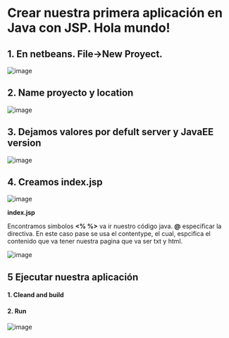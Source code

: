 # Crear nuestra primera aplicación en Java con JSP. Hola mundo!


## 1. En netbeans. File->New Proyect. 
![image](https://user-images.githubusercontent.com/31961588/181568307-10ebaa3a-297d-45ff-ace0-a51ef91a3d2e.png)

## 2. Name proyecto y location

![image](https://user-images.githubusercontent.com/31961588/181568715-ac6967b9-e5fa-4fc2-949e-889e171c6798.png)

## 3. Dejamos valores por defult server y JavaEE version

![image](https://user-images.githubusercontent.com/31961588/181569009-a6604810-047d-43e3-a788-7be213472e65.png)

## 4. Creamos index.jsp

![image](https://user-images.githubusercontent.com/31961588/181575454-1cc4e613-aa60-4f3e-85a0-19eb93b695ab.png)

**index.jsp**

Encontramos simbolos **<% %>** va ir nuestro código java. **@** especificar la directiva. En este caso pase se usa el contentype, el cual, espcifica el contenido que va tener nuestra pagina que va ser txt y html. 

![image](https://user-images.githubusercontent.com/31961588/181575859-e93d0863-6276-490a-9ffd-e5e70de6cc58.png)


## 5 Ejecutar nuestra aplicación

#### 1. Cleand and build
#### 2. Run

![image](https://user-images.githubusercontent.com/31961588/181582645-75e32ce2-b3d9-4697-9a13-398479755523.png)


